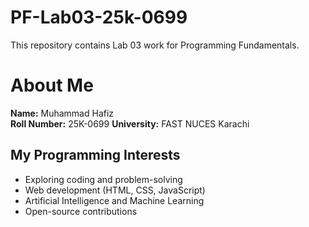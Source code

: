 # PF-Lab03-25k-0699
This repository contains Lab 03 work for Programming Fundamentals.
# About Me
**Name:** Muhammad Hafiz  
**Roll Number:** 25K-0699
**University:** FAST NUCES Karachi  
## My Programming Interests
- Exploring coding and problem-solving
- Web development (HTML, CSS, JavaScript)
- Artificial Intelligence and Machine Learning
- Open-source contributions
